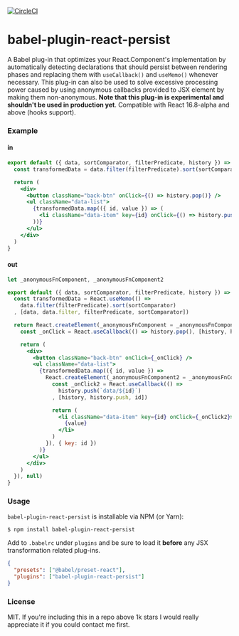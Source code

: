 [![CircleCI](https://circleci.com/gh/DAB0mB/babel-plugin-react-persist/tree/master.svg?style=svg)](https://circleci.com/gh/DAB0mB/babel-plugin-react-persist/tree/master)

# babel-plugin-react-persist

A Babel plug-in that optimizes your React.Component's implementation by automatically detecting declarations that should persist between rendering phases and replacing them with `useCallback()` and `useMemo()` whenever necessary. This plug-in can also be used to solve excessive processing power caused by using anonymous callbacks provided to JSX element by making them non-anonymous. **Note that this plug-in is experimental and shouldn't be used in production yet**. Compatible with React 16.8-alpha and above (hooks support).

### Example

#### in

```jsx
export default ({ data, sortComparator, filterPredicate, history }) => {
  const transformedData = data.filter(filterPredicate).sort(sortComparator)

  return (
    <div>
      <button className="back-btn" onClick={() => history.pop()} />
      <ul className="data-list">
        {transformedData.map(({ id, value }) => (
          <li className="data-item" key={id} onClick={() => history.push(`data/${id}`)}>{value}</li>
        ))}
      </ul>
    </div>
  )
}
```

#### out

```jsx
let _anonymousFnComponent, _anonymousFnComponent2

export default ({ data, sortComparator, filterPredicate, history }) => {
  const transformedData = React.useMemo(() =>
    data.filter(filterPredicate).sort(sortComparator)
  , [data, data.filter, filterPredicate, sortComparator])

  return React.createElement(_anonymousFnComponent = _anonymousFnComponent || (() => {
    const _onClick = React.useCallback(() => history.pop(), [history, history.pop])

    return (
      <div>
        <button className="back-btn" onClick={_onClick} />
        <ul className="data-list">
          {transformedData.map(({ id, value }) =>
            React.createElement(_anonymousFnComponent2 = _anonymousFnComponent2 || (() => {
              const _onClick2 = React.useCallback(() =>
                history.push(`data/${id}`)
              , [history, history.push, id])

              return (
                <li className="data-item" key={id} onClick={_onClick2}>
                  {value}
                </li>
              )
            }), { key: id })
          )}
        </ul>
      </div>
    )
  }), null)
}
```

### Usage

`babel-plugin-react-persist` is installable via NPM (or Yarn):

    $ npm install babel-plugin-react-persist

Add to `.babelrc` under `plugins` and be sure to load it **before** any JSX transformation related plug-ins.

```json
{
  "presets": ["@babel/preset-react"],
  "plugins": ["babel-plugin-react-persist"]
}
```

### License

MIT. If you're including this in a repo above 1k stars I would really appreciate it if you could contact me first.
